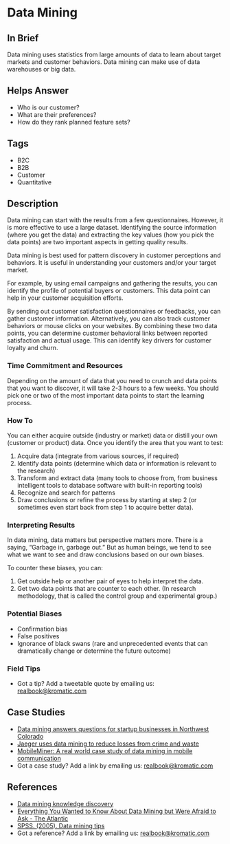 # Data Mining

## In Brief
Data mining uses statistics from large amounts of data to learn about target markets and customer behaviors. Data mining can make use of data warehouses or big data.

## Helps Answer
- Who is our customer?
- What are their preferences?
- How do they rank planned feature sets?

## Tags
- B2C
- B2B
- Customer
- Quantitative

## Description
Data mining can start with the results from a few questionnaires. However, it is more effective to use a large dataset. Identifying the source information (where you get the data) and extracting the key values (how you pick the data points) are two important aspects in getting quality results. 

Data mining is best used for pattern discovery in customer perceptions and behaviors. It is useful in understanding your customers and/or your target market. 

For example, by using email campaigns and gathering the results, you can identify the profile of potential buyers or customers. This data point can help in your customer acquisition efforts.

By sending out customer satisfaction questionnaires or feedbacks, you can gather customer information. Alternatively, you can also track customer behaviors or mouse clicks on your websites. By combining these two data points, you can determine customer behavioral links between reported satisfaction and actual usage. This can identify key drivers for customer loyalty and churn. 

### Time Commitment and Resources 
Depending on the amount of data that you need to crunch and data points that you want to discover, it will take 2-3 hours to a few weeks. You should pick one or two of the most important data points to start the learning process.

### How To
You can either acquire outside (industry or market) data or distill your own (customer or product) data. Once you identify the area that you want to test:

1. Acquire data (integrate from various sources, if required)
2. Identify data points (determine which data or information is relevant to the research)
3. Transform and extract data (many tools to choose from, from business intelligent tools to database software with built-in reporting tools)
4. Recognize and search for patterns
5. Draw conclusions or refine the process by starting at step 2 (or sometimes even start back from step 1 to acquire better data).

### Interpreting Results
In data mining, data matters but perspective matters more. There is a saying, “Garbage in, garbage out.” But as human beings, we tend to see what we want to see and draw conclusions based on our own biases.  

To counter these biases, you can:
1. Get outside help or another pair of eyes to help interpret the data.
2. Get two data points that are counter to each other. (In research methodology, that is called the control group and experimental group.)

### Potential Biases
- Confirmation bias
- False positives
- Ignorance of black swans (rare and unprecedented events that can dramatically change or determine the future outcome)

### Field Tips
- Got a tip? Add a tweetable quote by emailing us: [realbook@kromatic.com](mailto:realbook@kromatic.com)

## Case Studies
* [Data mining answers questions for startup businesses in Northwest Colorado](http://www.steamboattoday.com/news/2013/may/11/data-mining-answers-questions-start-businesses-nor/) 
* [Jaeger uses data mining to reduce losses from crime and waste](http://www.computerweekly.com/feature/Case-study-Jaeger-uses-data-mining-to-reduce-losses-from-crime-and-waste)
* [MobileMiner: A real world case study of data mining in mobile communication ](http://www.cs.cornell.edu/~bishan/papers/sigmod09-bishanyang.pdf)
* Got a case study? Add a link by emailing us: [realbook@kromatic.com](mailto:realbook@kromatic.com)


## References

* [Data mining knowledge discovery](http://www.tutorialspoint.com/data_mining/dm_knowledge_discovery.htm)
* [Everything You Wanted to Know About Data Mining but Were Afraid to Ask - The Atlantic](https://www.theatlantic.com/technology/archive/2012/04/everything-you-wanted-to-know-about-data-mining-but-were-afraid-to-ask/255388/)
* [SPSS. (2005). Data mining tips](http://www.spss.ch/upload/1124797262_DMtipsBooklet)
* Got a reference? Add a link by emailing us: [realbook@kromatic.com](realbook@kromatic.com)


